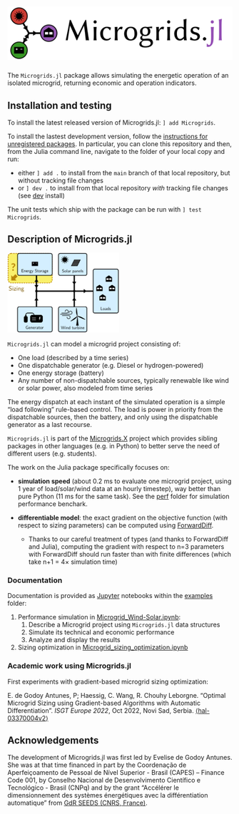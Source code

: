 # ![Microgrids.jl](https://github.com/Microgrids-X/Microgrids-artwork/raw/main/svg/Microgrids-jl.svg)

The `Microgrids.jl` package allows simulating the energetic operation of an isolated microgrid,
returning economic and operation indicators.


## Installation and testing

To install the latest released version of Microgrids.jl: `] add Microgrids`.

To install the lastest development version, follow the [instructions for unregistered packages](http://pkgdocs.julialang.org/v1/managing-packages/#Adding-unregistered-packages).
In particular, you can clone this repository and then, from the Julia command line,
navigate to the folder of your local copy and run:
- either `] add .` to install from the `main` branch of that local repository, but without tracking file changes
- or `] dev .` to install from that local repository *with* tracking file changes (see [dev](https://pkgdocs.julialang.org/v1/managing-packages/#developing) install)

The unit tests which ship with the package can be run with `] test Microgrids`.

## Description of Microgrids.jl

<img alt="Microgrid sizing illustration" src="https://github.com/Microgrids-X/Microgrids-artwork/raw/main/svg/microgrid_sizing.svg" width="250px">

`Microgrids.jl` can model a microgrid project consisting of:
- One load (described by a time series)
- One dispatchable generator (e.g. Diesel or hydrogen-powered)
- One energy storage (battery)
- Any number of non-dispatchable sources, typically renewable like wind or solar power,
  also modeled from time series

The energy dispatch at each instant of the simulated operation is a simple
“load following” rule-based control.
The load is power in priority from the dispatchable sources,
then the battery, and only using the dispatchable generator as a last recourse.

`Microgrids.jl` is part of the [Microgrids.X](https://github.com/Microgrids-X/) project
which provides sibling packages in other languages (e.g. in Python)
to better serve the need of different users (e.g. students).

The work on the Julia package specifically focuses on:
- **simulation speed** (about 0.2 ms to evaluate one microgrid project,
  using 1 year of load/solar/wind data at an hourly timestep), way better than pure Python (11 ms for the same task).
  See the [perf](perf) folder for simulation performance benchark.
- **differentiable model**: the exact gradient on the objective function
  (with respect to sizing parameters) can be computed using
  [ForwardDiff](http://www.juliadiff.org/ForwardDiff.jl/).

    - Thanks to our careful treatment of types (and thanks to ForwardDiff and Julia),
      computing the gradient with respect to n=3 parameters with ForwardDiff should run
      faster than with finite differences (which take n+1 = 4× simulation time)

### Documentation

Documentation is provided as [Jupyter](https://jupyter.org/) notebooks within the [examples](examples) folder:
1. Performance simulation in [Microgrid_Wind-Solar.ipynb](examples/Microgrid_Wind-Solar.ipynb):
   1. Describe a Microgrid project using `Microgrids.jl` data structures
   2. Simulate its technical and economic performance
   3. Analyze and display the results
2. Sizing optimization in [Microgrid_sizing_optimization.ipynb](examples/Microgrid_sizing_optimization.ipynb)

### Academic work using Microgrids.jl

First experiments with gradient-based microgrid sizing optimization:

E. de Godoy Antunes, P; Haessig, C. Wang, R. Chouhy Leborgne. “Optimal Microgrid Sizing using Gradient-based Algorithms with Automatic Differentiation”. *ISGT Europe 2022*, Oct 2022, Novi Sad, Serbia. [⟨hal-03370004v2⟩](https://hal.archives-ouvertes.fr/hal-03370004)


## Acknowledgements

The development of Microgrids.jl was first led by Evelise de Godoy Antunes.
She was at that time financed in part by
the Coordenação de Aperfeiçoamento de Pessoal de Nı́vel Superior - Brasil (CAPES) – Finance Code 001,
by Conselho Nacional de Desenvolvimento Cientı́fico e Tecnológico - Brasil (CNPq)
and by the grant “Accélérer le dimensionnement des systèmes énergétiques avec
la différentiation automatique” from [GdR SEEDS (CNRS, France)](https://seeds.cnrs.fr/).
